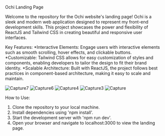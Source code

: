 Ochi Landing Page

Welcome to the repository for the Ochi website's landing page! Ochi is a sleek and modern web application designed to represent my front-end development skills. This project showcases the power and flexibility of ReactJS and Tailwind CSS in creating beautiful and responsive user interfaces.

Key Features:
*Interactive Elements: Engage users with interactive elements such as smooth scrolling, hover effects, and clickable buttons.
*Customizable: Tailwind CSS allows for easy customization of styles and components, enabling developers to tailor the design to fit their brand identity.
*Scalable Architecture: Built with ReactJS, the project follows best practices in component-based architecture, making it easy to scale and maintain.

![Capture7](https://github.com/digvijay164/web-ochi-ReactJS/assets/127867298/d8a138a4-921d-4744-bd4e-13c975d38ae8)
![Capture6](https://github.com/digvijay164/web-ochi-ReactJS/assets/127867298/22d3d9a2-010b-4730-9505-86c5e160c46f)
![Capture4](https://github.com/digvijay164/web-ochi-ReactJS/assets/127867298/988856bb-73a5-4718-8ec2-81186ba0aa7e)
![Capture3](https://github.com/digvijay164/web-ochi-ReactJS/assets/127867298/a6539343-d4cf-4426-8301-3c6cc40aba6e)
![Capture](https://github.com/digvijay164/web-ochi-ReactJS/assets/127867298/decedc84-9e6a-4074-95c4-f47fbfe2fff6)

How to Use:
1. Clone the repository to your local machine.
2. Install dependencies using 'npm install'.
3. Start the development server with 'npm run dev'.
4. Open your browser and navigate to localhost:3000 to view the landing page.
